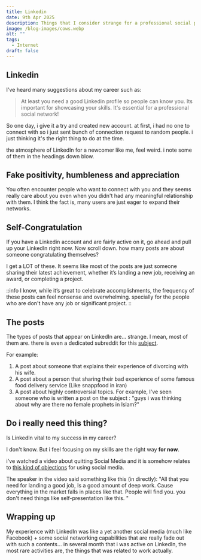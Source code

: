 ```yaml
---
title: Linkedin
date: 9th Apr 2025
description: Things that I consider strange for a professional social platform
image: /blog-images/cows.webp
alt: ""
tags:
  - Internet
draft: false
---
```


## Linkedin

I've heard many suggestions about my career such as:

> At least you need a good Linkedin profile so people can know you. Its important for showcasing your skills. It's essential for a professional social network!

So one day, i give it a try and created new account. at first, i had no one to connect with so i just sent bunch of connection request to random people. i just thinking it's the right thing to do at the time.

the atmosphere of LinkedIn for a newcomer like me, feel weird. i note some of them in the headings down blow.

## Fake positivity, humbleness and appreciation

You often encounter people who want to connect with you and they seems really care about you even when you didn't had any meaningful relationship with them. I think the fact is, many users are just eager to expand their networks.

## Self-Congratulation

If you have a Linkedin account and are fairly active on it, go ahead and pull up your LinkedIn right now. Now scroll down. how many posts are about someone congratulating themselves?

I get a LOT of these. It seems like most of the posts are just someone sharing their latest achievement, whether it’s landing a new job, receiving an award, or completing a project.

::info
I know, while it’s great to celebrate accomplishments, the frequency of these posts can feel nonsense and overwhelming. specially for the people who are don't have any job or significant project.
::

## The posts

The types of posts that appear on LinkedIn are... strange. I mean, most of them are. there is even a dedicated subreddit for this [subject](https://www.reddit.com/r/LinkedInLunatics/).

For example:

1. A post about someone that explains their experience of divorcing with his wife.
2. A post about a person that sharing their bad experience of some famous food delivery service (Like snappfood in iran)
3. A post about highly controversial topics. For example, I've seen someone who is written a post on the subject : "guys i was thinking about why are there no female prophets in Islam?"

## Do i really need this thing?

Is LinkedIn vital to my success in my career?

I don't know. But i feel focusing on my skills are the right way **for now**.

i've watched a video about quitting Social Media and it is somehow relates to [this kind of objections](https://youtu.be/3E7hkPZ-HTk?si=xcdO0hexCNoZpj14\&t=281) for using social media.

The speaker in the video said something like this (in directly): "All that you need for landing a good job, Is a good amount of deep work. Cause everything in the market falls in places like that. People will find you. you don't need things like self-presentation like this. "

## Wrapping up

My experience with LinkedIn was like a yet another social media (much like Facebook) + some social networking capabilities that are really fade out with such a contents... in several month that i was active on LinkedIn, the most rare activities are, the things that was related to work actually.
